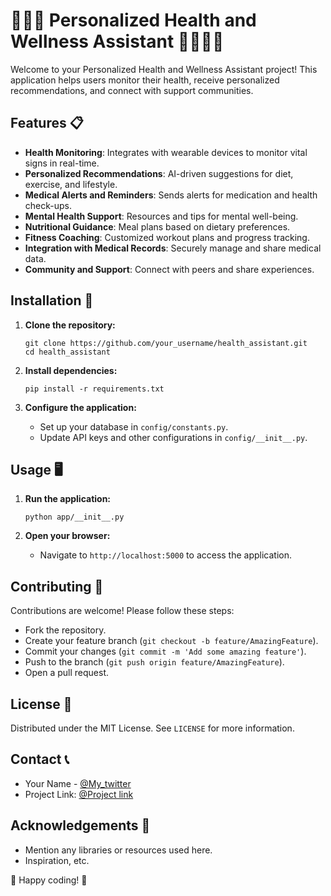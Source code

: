 
# 🌿💪🧠 Personalized Health and Wellness Assistant 🏋️‍♂️🥗🌟

Welcome to your Personalized Health and Wellness Assistant project! This application helps users monitor their health, receive personalized recommendations, and connect with support communities.

## Features 📋

- **Health Monitoring**: Integrates with wearable devices to monitor vital signs in real-time.
- **Personalized Recommendations**: AI-driven suggestions for diet, exercise, and lifestyle.
- **Medical Alerts and Reminders**: Sends alerts for medication and health check-ups.
- **Mental Health Support**: Resources and tips for mental well-being.
- **Nutritional Guidance**: Meal plans based on dietary preferences.
- **Fitness Coaching**: Customized workout plans and progress tracking.
- **Integration with Medical Records**: Securely manage and share medical data.
- **Community and Support**: Connect with peers and share experiences.

## Installation 🚀

1. **Clone the repository:**
   ```
   git clone https://github.com/your_username/health_assistant.git
   cd health_assistant
   ```

2. **Install dependencies:**
   ```
   pip install -r requirements.txt
   ```

3. **Configure the application:**
   - Set up your database in `config/constants.py`.
   - Update API keys and other configurations in `config/__init__.py`.

## Usage 🖥️

1. **Run the application:**
   ```
   python app/__init__.py
   ```

2. **Open your browser:**
   - Navigate to `http://localhost:5000` to access the application.

## Contributing 🤝

Contributions are welcome! Please follow these steps:
- Fork the repository.
- Create your feature branch (`git checkout -b feature/AmazingFeature`).
- Commit your changes (`git commit -m 'Add some amazing feature'`).
- Push to the branch (`git push origin feature/AmazingFeature`).
- Open a pull request.

## License 📄

Distributed under the MIT License. See `LICENSE` for more information.

## Contact 📞

- Your Name - [@My_twitter](https://twitter.com/yuthmika12375)
- Project Link: [@Project link](https://github.com/Janadeepa/health-assistant-application.git)

## Acknowledgements 🙏

- Mention any libraries or resources used here.
- Inspiration, etc.

🌟 Happy coding! 🌟
